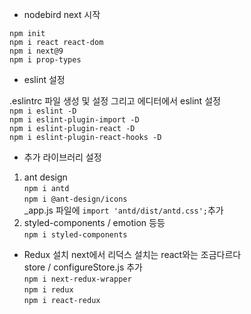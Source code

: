 - nodebird next 시작  

`npm init`  
`npm i react react-dom`      
`npm i next@9`  
`npm i prop-types`

- eslint 설정     

.eslintrc 파일 생성 및 설정 그리고 에디터에서 eslint 설정     
`npm i eslint -D`   
`npm i eslint-plugin-import -D`  
`npm i eslint-plugin-react -D`  
`npm i eslint-plugin-react-hooks -D`    

- 추가 라이브러리 설정

1. ant design   
`npm i antd`    
`npm i @ant-design/icons`   
_app.js 파일에 `import 'antd/dist/antd.css';`추가 
2. styled-components / emotion 등등   
`npm i styled-components`

- Redux 설치
next에서 리덕스 설치는 react와는 조금다르다    
store / configureStore.js 추가    
`npm i next-redux-wrapper`  
`npm i redux`   
`npm i react-redux`